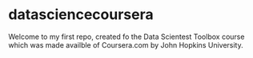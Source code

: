 datasciencecoursera
===================

Welcome to my first repo, created fo the Data Scientest Toolbox course
which was made availble of Coursera.com by John Hopkins University.
